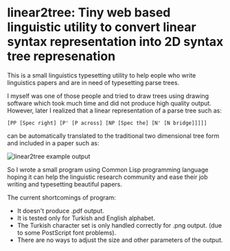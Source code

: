 # linear2tree: Tiny web based linguistic utility to convert linear syntax representation into 2D syntax tree represenation

This is a small linguistics typesetting utility to help eople who write
linguistics papers and are in need of typesetting parse trees.

I myself was one of those people and tried to draw trees using drawing software
which took much time and did not produce high quality output. However, later I
realized that a linear representation of a parse tree such as:

    [PP [Spec right] [P' [P across] [NP [Spec the] [N' [N bridge]]]]]

can be automatically translated to the traditional two dimensional tree form and
included in a paper such as:

![linear2tree example output](http://farm2.static.flickr.com/1426/5178878879_e0a32632c0.jpg "linear2tree example output")

So I wrote a small program using Common Lisp programming language hoping it can
help the linguistic research community and ease their job writing and
typesetting beautiful papers.

The current shortcomings of program:

* It doesn't produce .pdf output.
* It is tested only for Turkish and English alphabet.
* The Turkish character set is only handled correctly for .png output. (due to some PostScript font problems).
* There are no ways to adjust the size and other parameters of the output.
